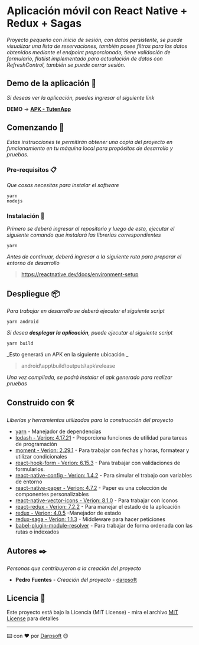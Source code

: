 # Aplicación móvil con React Native + Redux + Sagas

_Proyecto pequeño con inicio de sesión, con datos persistente, se puede visualizar una lista de reservaciones, también posee filtros para los datos obtenidos mediante el endpoint proporcionado, tiene validación de formulario, flatlist implementado para actualación de datos con RefreshControl, también se puede cerrar sesión._


## Demo de la aplicación 📌
_Si deseas ver la aplicación, puedes ingresar al siguiente link_

**DEMO** -> [**APK - TutenApp**](https://mega.nz/file/D5YkhJ4I#b28-wiys10WR_nx6QJBq6oYE7Behu4ly1svMfWAgR0A)

## Comenzando 🚀

_Estas instrucciones te permitirán obtener una copia del proyecto en funcionamiento en tu máquina local para propósitos de desarrollo y pruebas._



### Pre-requisitos 📋

_Que cosas necesitas para instalar el software_

```
yarn
nodejs
```

### Instalación 🔧

_Primero se deberá ingresar al repositorio y luego de esto, ejecutar el siguiente comando que instalará las librerías correspondientes_

```
yarn
```

_Antes de continuar, deberá ingresar a la siguiente ruta para preparar el entorno de desarrollo_

> https://reactnative.dev/docs/environment-setup

## Despliegue 📦

_Para trabajar en desarrollo se deberá ejecutar el siguiente script_

```
yarn android
```

_Si desea **desplegar la aplicación**, puede ejecutar el siguiente script_

```
yarn build
```
_Esto generará un APK en la siguiente ubicación _
> android\app\build\outputs\apk\release

_Una vez compilada, se podrá instalar el apk generado para realizar pruebas_


## Construido con 🛠️

_Liberías y herramientas utilizadas para la construcción del proyecto_

* [yarn](https://yarnpkg.com) - Manejador de dependencias
* [lodash - Verion: 4.17.21](https://www.npmjs.com/package/lodash)  - Proporciona funciones de utilidad para tareas de programación
* [moment - Verion: 2.29.1](https://www.npmjs.com/package/moment) - Para trabajar con fechas y horas, formatear y utilizar condicionales
* [react-hook-form - Verion: 6.15.3](https://www.npmjs.com/package/react-hook-form) - Para trabajar con validaciones de formularios.
* [react-native-config - Verion: 1.4.2](https://www.npmjs.com/package/react-native-config) - Para simular el trabajo con variables de entorno
* [react-native-paper - Verion: 4.7.2](https://www.npmjs.com/package/react-native-paper) - Paper es una colección de componentes personalizables 
* [react-native-vector-icons - Verion: 8.1.0](https://www.npmjs.com/package/react-native-vector-icons) - Para trabajar con Iconos
* [react-redux - Verion: 7.2.2](https://www.npmjs.com/package/react-redux) - Para manejar el estado de la aplicación
* [redux - Verion: 4.0.5](https://www.npmjs.com/package/redux) -Manejador de estado
* [redux-saga - Verion: 1.1.3](https://www.npmjs.com/package/redux-saga) - Middleware para hacer peticiones
* [babel-plugin-module-resolver](https://www.npmjs.com/package/babel-plugin-module-resolver) - Para trabajar de forma ordenada con las rutas o indexados

## Autores ✒️

_Personas que contribuyeron a la creación del proyecto_

* **Pedro Fuentes** - *Creación del proyecto* - [darpsoft](https://github.com/Darpsoft)

## Licencia 📄

Este proyecto está bajo la Licencia (MIT License) - mira el archivo [MIT License](https://api.github.com/licenses/mit) para detalles


---
⌨️ con ❤️ por [Darpsoft](https://github.com/Darpsof) 😊

